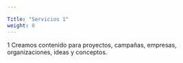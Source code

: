 ```yaml
---

Title: "Servicios 1"
weight: 0
---
```

1 Creamos contenido para proyectos, campañas, empresas, organizaciones, ideas y conceptos.